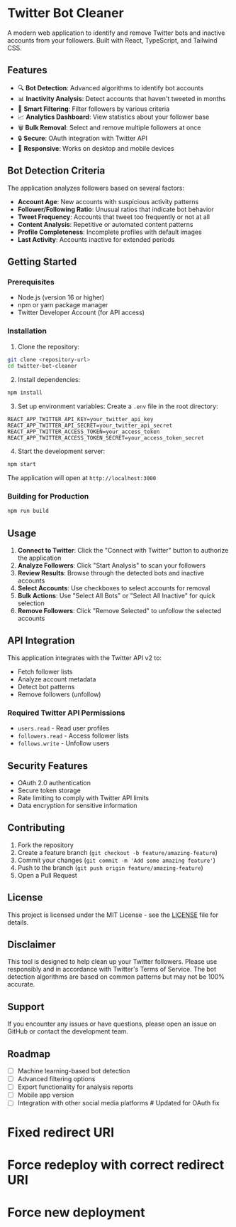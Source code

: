 # Twitter Bot Cleaner

A modern web application to identify and remove Twitter bots and inactive accounts from your followers. Built with React, TypeScript, and Tailwind CSS.

## Features

- 🔍 **Bot Detection**: Advanced algorithms to identify bot accounts
- 📊 **Inactivity Analysis**: Detect accounts that haven't tweeted in months
- 🎯 **Smart Filtering**: Filter followers by various criteria
- 📈 **Analytics Dashboard**: View statistics about your follower base
- 🗑️ **Bulk Removal**: Select and remove multiple followers at once
- 🔒 **Secure**: OAuth integration with Twitter API
- 📱 **Responsive**: Works on desktop and mobile devices

## Bot Detection Criteria

The application analyzes followers based on several factors:

- **Account Age**: New accounts with suspicious activity patterns
- **Follower/Following Ratio**: Unusual ratios that indicate bot behavior
- **Tweet Frequency**: Accounts that tweet too frequently or not at all
- **Content Analysis**: Repetitive or automated content patterns
- **Profile Completeness**: Incomplete profiles with default images
- **Last Activity**: Accounts inactive for extended periods

## Getting Started

### Prerequisites

- Node.js (version 16 or higher)
- npm or yarn package manager
- Twitter Developer Account (for API access)

### Installation

1. Clone the repository:
```bash
git clone <repository-url>
cd twitter-bot-cleaner
```

2. Install dependencies:
```bash
npm install
```

3. Set up environment variables:
Create a `.env` file in the root directory:
```env
REACT_APP_TWITTER_API_KEY=your_twitter_api_key
REACT_APP_TWITTER_API_SECRET=your_twitter_api_secret
REACT_APP_TWITTER_ACCESS_TOKEN=your_access_token
REACT_APP_TWITTER_ACCESS_TOKEN_SECRET=your_access_token_secret
```

4. Start the development server:
```bash
npm start
```

The application will open at `http://localhost:3000`

### Building for Production

```bash
npm run build
```

## Usage

1. **Connect to Twitter**: Click the "Connect with Twitter" button to authorize the application
2. **Analyze Followers**: Click "Start Analysis" to scan your followers
3. **Review Results**: Browse through the detected bots and inactive accounts
4. **Select Accounts**: Use checkboxes to select accounts for removal
5. **Bulk Actions**: Use "Select All Bots" or "Select All Inactive" for quick selection
6. **Remove Followers**: Click "Remove Selected" to unfollow the selected accounts

## API Integration

This application integrates with the Twitter API v2 to:

- Fetch follower lists
- Analyze account metadata
- Detect bot patterns
- Remove followers (unfollow)

### Required Twitter API Permissions

- `users.read` - Read user profiles
- `followers.read` - Access follower lists
- `follows.write` - Unfollow users

## Security Features

- OAuth 2.0 authentication
- Secure token storage
- Rate limiting to comply with Twitter API limits
- Data encryption for sensitive information

## Contributing

1. Fork the repository
2. Create a feature branch (`git checkout -b feature/amazing-feature`)
3. Commit your changes (`git commit -m 'Add some amazing feature'`)
4. Push to the branch (`git push origin feature/amazing-feature`)
5. Open a Pull Request

## License

This project is licensed under the MIT License - see the [LICENSE](LICENSE) file for details.

## Disclaimer

This tool is designed to help clean up your Twitter followers. Please use responsibly and in accordance with Twitter's Terms of Service. The bot detection algorithms are based on common patterns but may not be 100% accurate.

## Support

If you encounter any issues or have questions, please open an issue on GitHub or contact the development team.

## Roadmap

- [ ] Machine learning-based bot detection
- [ ] Advanced filtering options
- [ ] Export functionality for analysis reports
- [ ] Mobile app version
- [ ] Integration with other social media platforms # Updated for OAuth fix
# Fixed redirect URI
# Force redeploy with correct redirect URI
# Force new deployment
